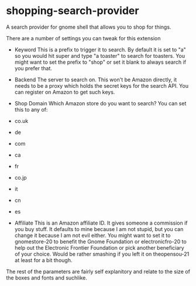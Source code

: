 shopping-search-provider
========================

A search provider for gnome shell that allows you to shop for things.

There are a number of settings you can tweak for this extension
* Keyword
This is a prefix to trigger it to search. By default it is set to "a" so you would hit super and type "a toaster" to search for toasters. You might want to set
the prefix to "shop" or set it blank to always search if you prefer that.

* Backend
The server to search on. This won't be Amazon directly, it needs to be a proxy which holds the secret
keys for the search API. You can register on Amazon to get such keys.

* Shop Domain
Which Amazon store do you want to search? You can set this to any of:
 * co.uk
 * de
 * com
 * ca
 * fr
 * co.jp
 * it
 * cn
 * es

* Affiliate
This is an Amazon affiliate ID. It gives someone a commission if you buy stuff. It defaults to mine because I am
not stupid, but you can change it because I am not evil either. You might want to set it to 
gnomestore-20 to benefit the Gnome Foundation or electronicfro-20 to help out the Electronic Frontier Foundation
or pick another beneficiary of your choice. Would be rather smashing if you left it on theopensou-21 at least for a bit
though.

The rest of the parameters are fairly self explanitory and relate to the size of the boxes and fonts and suchlike.
